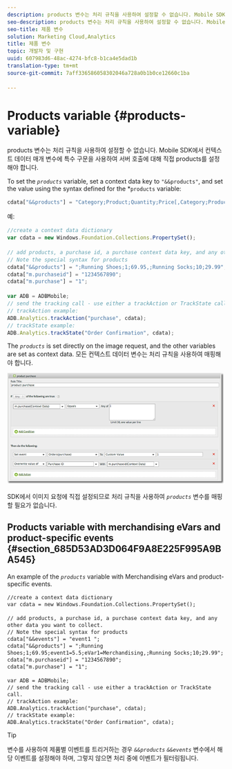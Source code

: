 ```yaml
---
description: products 변수는 처리 규칙을 사용하여 설정할 수 없습니다. Mobile SDK에서 컨텍스트 데이터 매개 변수에 특수 구문을 사용하여 서버 호출에 대해 직접 products를 설정해야 합니다.
seo-description: products 변수는 처리 규칙을 사용하여 설정할 수 없습니다. Mobile SDK에서 컨텍스트 데이터 매개 변수에 특수 구문을 사용하여 서버 호출에 대해 직접 products를 설정해야 합니다.
seo-title: 제품 변수
solution: Marketing Cloud,Analytics
title: 제품 변수
topic: 개발자 및 구현
uuid: 607983d6-48ac-4274-bfc8-b1ca4e5dad1b
translation-type: tm+mt
source-git-commit: 7aff336586058302046a728a0b1b0ce12660c1ba

---
```



# Products variable {#products-variable}

products 변수는 처리 규칙을 사용하여 설정할 수 없습니다. Mobile SDK에서 컨텍스트 데이터 매개 변수에 특수 구문을 사용하여 서버 호출에 대해 직접 products를 설정해야 합니다.

To set the *`products`* variable, set a context data key to `"&&products"`, and set the value using the syntax defined for the *`products` variable:

```js
cdata["&&products"] = "Category;Product;Quantity;Price[,Category;Product;Quantity;Price]";
```

예:

```js
//create a context data dictionary 
var cdata = new Windows.Foundation.Collections.PropertySet(); 
 
// add products, a purchase id, a purchase context data key, and any other data you want to collect. 
// Note the special syntax for products 
cdata["&&products"] = ";Running Shoes;1;69.95,;Running Socks;10;29.99"; 
cdata["m.purchaseid"] = "1234567890"; 
cdata["m.purchase"] = "1"; 
 
var ADB = ADBMobile; 
// send the tracking call - use either a trackAction or TrackState call. 
// trackAction example: 
ADB.Analytics.trackAction("purchase", cdata); 
// trackState example: 
ADB.Analytics.trackState("Order Confirmation", cdata);
```

The *`products`* is set directly on the image request, and the other variables are set as context data. 모든 컨텍스트 데이터 변수는 처리 규칙을 사용하여 매핑해야 합니다.

![](assets/products-procrules.png)

SDK에서 이미지 요청에 직접 설정되므로 처리 규칙을 사용하여 *`products`* 변수를 매핑할 필요가 없습니다.

## Products variable with merchandising eVars and product-specific events {#section_685D53AD3D064F9A8E225F995A9BA545}

An example of the *`products`* variable with Merchandising eVars and product-specific events.

```
//create a context data dictionary 
var cdata = new Windows.Foundation.Collections.PropertySet(); 
  
// add products, a purchase id, a purchase context data key, and any other data you want to collect. 
// Note the special syntax for products 
cdata["&&events"] = "event1 "; 
cdata["&&products"] = ";Running Shoes;1;69.95;event1=5.5;eVar1=Merchandising,;Running Socks;10;29.99"; 
cdata["m.purchaseid"] = "1234567890"; 
cdata["m.purchase"] = "1"; 
  
var ADB = ADBMobile; 
// send the tracking call - use either a trackAction or TrackState call. 
// trackAction example: 
ADB.Analytics.trackAction("purchase", cdata); 
// trackState example: 
ADB.Analytics.trackState("Order Confirmation", cdata);
```

>[!TIP]
>
>변수를 사용하여 제품별 이벤트를 트리거하는 경우 *`&&products`* *`&&events`* 변수에서 해당 이벤트를 설정해야 하며, 그렇지 않으면 처리 중에 이벤트가 필터링됩니다.

